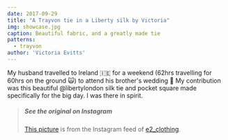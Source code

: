 ```yaml
---
date: 2017-09-29
title: "A Trayvon tie in a Liberty silk by Victoria"
img: showcase.jpg
caption: Beautiful fabric, and a greatly made tie
patterns:
  - trayvon
author: 'Victoria Evitts'
---
```


My husband travelled to Ireland 🇮🇪 for a weekend (62hrs travelling for 60hrs on the ground 🙀) to attend his brother's wedding 👏 My contribution was this beautiful @libertylondon silk tie and pocket square made specifically for the big day. I was there in spirit.

> ##### See the original on Instagram
> 
> [This picture](https://www.instagram.com/p/BZR3pyCHLjm/) is from the Instagram feed of [e2_clothing](https://www.instagram.com/e2_clothing/).


